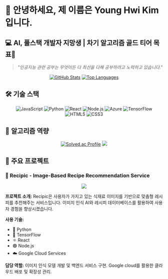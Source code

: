 # 👋 안녕하세요, 제 이름은 Young Hwi Kim 입니다.

## 💻 AI, 풀스택 개발자 지망생 | 차기 알고리즘 골드 티어 목표🥇

> *"인공지능 관련 공부는 무엇이든 다 최선을 다해 공부하려고 노력하고 있습니다."*

<div align="center">
  
[![GitHub Stats](https://github-readme-stats.vercel.app/api?username=Young4424&show_icons=true&theme=tokyonight&hide_border=true&count_private=true)](https://github.com/Young4424)
[![Top Languages](https://github-readme-stats.vercel.app/api/top-langs/?username=Young4424&layout=compact&theme=tokyonight&hide_border=true)](https://github.com/Young4424)

</div>

## 🛠️ 기술 스택

<div align="center">
  
![JavaScript](https://img.shields.io/badge/JavaScript-F7DF1E?style=for-the-badge&logo=javascript&logoColor=black)
![Python](https://img.shields.io/badge/Python-3776AB?style=for-the-badge&logo=python&logoColor=white)
![React](https://img.shields.io/badge/React-61DAFB?style=for-the-badge&logo=react&logoColor=black)
![Node.js](https://img.shields.io/badge/Node.js-339933?style=for-the-badge&logo=nodedotjs&logoColor=white)
![Azure](https://img.shields.io/badge/Azure-0078D4?style=for-the-badge&logo=microsoftazure&logoColor=white)
![TensorFlow](https://img.shields.io/badge/TensorFlow-FF6F00?style=for-the-badge&logo=tensorflow&logoColor=white)
![HTML5](https://img.shields.io/badge/HTML5-E34F26?style=for-the-badge&logo=html5&logoColor=white)
![CSS3](https://img.shields.io/badge/CSS3-1572B6?style=for-the-badge&logo=css3&logoColor=white)
  
</div>

## 🧩 알고리즘 역량

<div align="center">
  
[![Solved.ac Profile](http://mazassumnida.wtf/api/v2/generate_badge?boj=rladydgnj)](https://solved.ac/rladydgnj)
<img src="http://mazandi.herokuapp.com/api?handle=rladydgnj&theme=warm"/>
  
</div>

## 🚀 주요 프로젝트

### 📸 Recipic - Image-Based Recipe Recommendation Service

<div align="center">
  
<a href="https://github.com/Young4424/Recipic_final_presentation">
  <img src="https://github-readme-stats.vercel.app/api/pin/?username=Young4424&repo=Recipic_final_presentation&theme=tokyonight&hide_border=true" />
</a>
  
</div>

**프로젝트 소개:** Recipic은 사용자가 가지고 있는 식재료 이미지를 기반으로 맞춤형 레시피를 추천해주는 서비스입니다. 이미지 인식 AI와 레시피 데이터베이스를 활용하여 사용자 경험을 향상시켰습니다.

**사용 기술:**
- 🐍 Python 
- 🧠 TensorFlow
- ⚛️ React
- 🟢 Node.js
- ☁️ Google Cloud Services

**담당 역할:** 이미지 인식 모델 개발 및 백엔드 서비스 구현. Google cloud를 활용한 클라우드 배포 및 확장성 관리.


